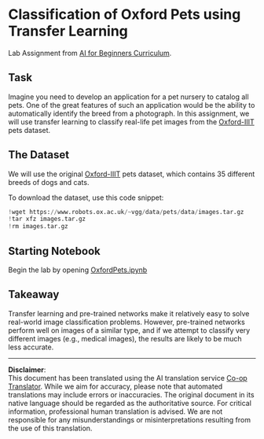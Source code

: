<!--
CO_OP_TRANSLATOR_METADATA:
{
  "original_hash": "7765935c35fcee69b9fe2d0cfd6963e2",
  "translation_date": "2025-08-31T17:38:44+00:00",
  "source_file": "lessons/4-ComputerVision/08-TransferLearning/lab/README.md",
  "language_code": "en"
}
-->
# Classification of Oxford Pets using Transfer Learning

Lab Assignment from [AI for Beginners Curriculum](https://github.com/microsoft/ai-for-beginners).

## Task

Imagine you need to develop an application for a pet nursery to catalog all pets. One of the great features of such an application would be the ability to automatically identify the breed from a photograph. In this assignment, we will use transfer learning to classify real-life pet images from the [Oxford-IIIT](https://www.robots.ox.ac.uk/~vgg/data/pets/) pets dataset.

## The Dataset

We will use the original [Oxford-IIIT](https://www.robots.ox.ac.uk/~vgg/data/pets/) pets dataset, which contains 35 different breeds of dogs and cats.

To download the dataset, use this code snippet:

```python
!wget https://www.robots.ox.ac.uk/~vgg/data/pets/data/images.tar.gz
!tar xfz images.tar.gz
!rm images.tar.gz
```

## Starting Notebook

Begin the lab by opening [OxfordPets.ipynb](OxfordPets.ipynb)

## Takeaway

Transfer learning and pre-trained networks make it relatively easy to solve real-world image classification problems. However, pre-trained networks perform well on images of a similar type, and if we attempt to classify very different images (e.g., medical images), the results are likely to be much less accurate.

---

**Disclaimer**:  
This document has been translated using the AI translation service [Co-op Translator](https://github.com/Azure/co-op-translator). While we aim for accuracy, please note that automated translations may include errors or inaccuracies. The original document in its native language should be regarded as the authoritative source. For critical information, professional human translation is advised. We are not responsible for any misunderstandings or misinterpretations resulting from the use of this translation.
